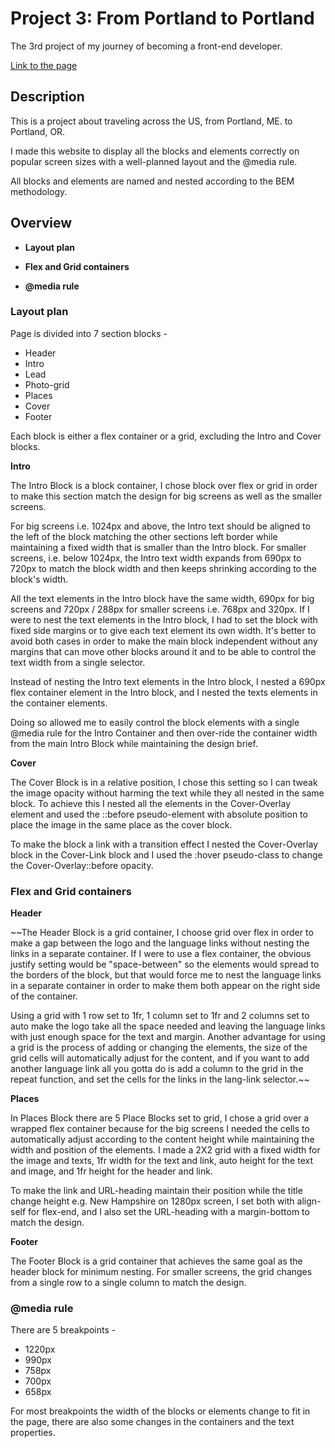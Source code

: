 # Project 3: From Portland to Portland

The 3rd project of my journey of becoming a front-end developer.

[Link to the page](https://yaniv10501.github.io/web_project_3/)

## Description

This is a project about traveling across the US, from Portland, ME. to Portland, OR.

I made this website to display all the blocks and elements correctly on popular screen sizes with a well-planned layout and the @media rule.

All blocks and elements are named and nested according to the BEM methodology.

## Overview

* **Layout plan**

* **Flex and Grid containers**

* **@media rule**

### Layout plan

Page is divided into 7 section blocks -

* Header
* Intro
* Lead
* Photo-grid
* Places
* Cover
* Footer

Each block is either a flex container or a grid, excluding the Intro and Cover blocks.

**Intro**

The Intro Block is a block container, I chose block over flex or grid in order to make this section match the design for big screens as well as the smaller screens.

For big screens i.e. 1024px and above, the Intro text should be aligned to the left of the block matching the other sections left border while maintaining a fixed width that is smaller than the Intro block. For smaller screens, i.e. below 1024px, the Intro text width expands from 690px to 720px to match the block width and then keeps shrinking according to the block's width.

All the text elements in the Intro block have the same width, 690px for big screens and 720px / 288px for smaller screens i.e. 768px and 320px. If I were to nest the text elements in the Intro block, I had to set the block with fixed side margins or to give each text element its own width. It's better to avoid both cases in order to make the main block independent without any margins that can move other blocks around it and to be able to control the text width from a single selector.

Instead of nesting the Intro text elements in the Intro block, I nested a 690px flex container element in the Intro block, and I nested the texts elements in the container elements.

Doing so allowed me to easily control the block elements with a single @media rule for the Intro Container and then over-ride the container width from the main Intro Block while maintaining the design brief.

**Cover**

The Cover Block is in a relative position, I chose this setting so I can tweak the image opacity without harming the text while they all nested in the same block. To achieve this I nested all the elements in the Cover-Overlay element and used the ::before pseudo-element with absolute position to place the image in the same place as the cover block.

To make the block a link with a transition effect I nested the Cover-Overlay block in the Cover-Link block and I used the :hover pseudo-class to change the Cover-Overlay::before opacity.

### Flex and Grid containers

**Header**

~~The Header Block is a grid container, I choose grid over flex in order to make a gap between the logo and the language links without nesting the links in a separate container. If I were to use a flex container, the obvious justify setting would be "space-between" so the elements would spread to the borders of the block, but that would force me to nest the language links in a separate container in order to make them both appear on the right side of the container.

Using a grid with 1 row set to 1fr, 1 column set to 1fr and 2 columns set to auto make the logo take all the space needed and leaving the language links with just enough space for the text and margin. Another advantage for using a grid is the process of adding or changing the elements, the size of the grid cells will automatically adjust for the content, and if you want to add another language link all you gotta do is add a column to the grid in the repeat function, and set the cells for the links in the lang-link selector.~~

**Places**

In Places Block there are 5 Place Blocks set to grid, I chose a grid over a wrapped flex container because for the big screens I needed the cells to automatically adjust according to the content height while maintaining the width and position of the elements. I made a 2X2 grid with a fixed width for the image and texts, 1fr width for the text and link, auto height for the text and image, and 1fr height for the header and link.

To make the link and URL-heading maintain their position while the title change height e.g. New Hampshire on 1280px screen, I set both with align-self for flex-end, and I also set the URL-heading with a margin-bottom to match the design.

**Footer**

The Footer Block is a grid container that achieves the same goal as the header block for minimum nesting. For smaller screens, the grid changes from a single row to a single column to match the design.

### @media rule

There are 5 breakpoints -
* 1220px
* 990px
* 758px
* 700px
* 658px

For most breakpoints the width of the blocks or elements change to fit in the page, there are also some changes in the containers and the text properties.
